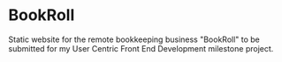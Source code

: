 # BookRoll
 Static website for the remote bookkeeping business "BookRoll" to  be submitted for my User Centric Front End Development milestone project.
